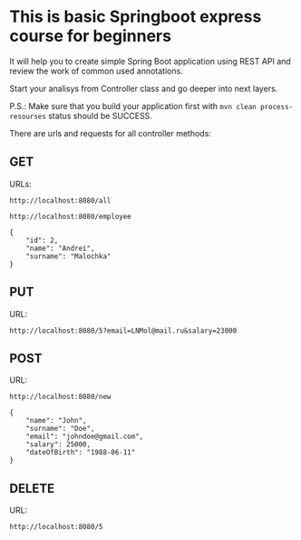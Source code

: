 # This is basic Springboot express course for beginners

  It will help you to create simple Spring Boot application using REST API 
  and review the work of common used annotations.

  Start your analisys from Controller class and go deeper into next layers.

  P.S.: Make sure that you build your application first with `mvn clean process-resourses` status should be SUCCESS.
  
  There are urls and requests for all controller methods:

## GET

URLs:

    http://localhost:8080/all

    http://localhost:8080/employee

```
{
    "id": 2,
    "name": "Andrei",
    "surname": "Malochka"
}
```
## PUT

URL:

    http://localhost:8080/5?email=LNMol@mail.ru&salary=23000

## POST

URL:

    http://localhost:8080/new

```
{
    "name": "John",
    "surname": "Doe",
    "email": "johndoe@gmail.com",
    "salary": 25000,
    "dateOfBirth": "1988-06-11"
}
```
## DELETE

URL:

    http://localhost:8080/5

